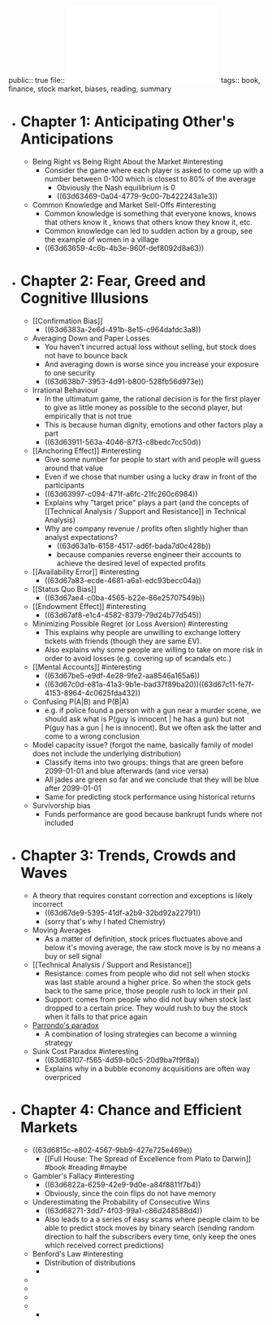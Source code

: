 public:: true
file:: ![A Mathematician Plays the Stock Market](../assets/John_Allen_Paulos_-_A_Mathematician_Plays_the_Stock_Market-Basic_Books_(2003)_1674982457123_0.pdf)
tags:: book, finance, stock market, biases, reading, summary

- # Chapter 1: Anticipating Other's Anticipations
	- Being Right vs Being Right About the Market #interesting
		- Consider the game where each player is asked to come up with a number between 0-100 which is closest to 80% of the average
			- Obviously the Nash equilibrium is 0
			- ((63d63469-0a04-4779-9c00-7b422243a1e3))
	- Common Knowledge and Market Sell-Offs #interesting
		- Common knowledge is something that everyone knows, knows that others know it , knows that others know they know it, etc.
		- Common knowledge can led to sudden action by a group, see the example of women in a village
		- ((63d63659-4c6b-4b3e-960f-def8092d8a63))
- # Chapter 2: Fear, Greed and Cognitive Illusions
	- [[Confirmation Bias]]
		- ((63d6383a-2e6d-491b-8e15-c964dafdc3a8))
	- Averaging Down and Paper Losses
		- You haven't incurred actual loss without selling, but stock does not have to bounce back
		- And averaging down is worse since you increase your exposure to one security
		- ((63d638b7-3953-4d91-b800-528fb56d973e))
	- Irrational Behaviour
		- In the ultimatum game, the rational decision is for the first player to give as little money as possible to the second player, but empirically that is not true
		- This is because human dignity, emotions and other factors play a part
		- ((63d63911-563a-4046-87f3-c8bedc7cc50d))
	- [[Anchoring Effect]] #interesting
		- Give some number for people to start with and people will guess around that value
		- Even if we chose that number using a lucky draw in front of the participants
		- ((63d63997-c094-471f-a6fc-21fc260c6984))
		- Explains why "target price" plays a part (and the concepts of [[Technical Analysis / Support and Resistance]] in Technical Analysis)
		- Why are company revenue / profits often slightly higher than analyst expectations?
			- ((63d63a1b-6158-4517-ad6f-bada7d0c428b))
			- because companies reverse engineer their accounts to achieve the desired level of expected profits
	- [[Availability Error]] #interesting
		- ((63d67a83-ecde-4681-a6a1-edc93becc04a))
	- [[Status Quo Bias]]
		- ((63d67ae4-c0ba-4565-b22e-86e25707549b))
	- [[Endowment Effect]] #interesting
		- ((63d67af8-e1c4-4582-8379-79d24b77d545))
	- Minimizing Possible Regret (or Loss Aversion) #interesting
		- This explains why people are unwilling to exchange lottery tickets with friends (though they are same EV).
		- Also explains why some people are willing to take on more risk in order to avoid losses (e.g. covering up of scandals etc.)
	- [[Mental Accounts]] #interesting
		- ((63d67be5-e9df-4e28-9fe2-aa8546a165a6))
		- ((63d67c0d-e81a-41a3-9b1e-bad37f89ba20))((63d67c11-fe7f-4153-8964-4c0625fda432))
	- Confusing P(A|B) and P(B|A)
		- e.g. if police found a person with a gun near a murder scene, we should ask what is P(guy is innocent | he has a gun) but not P(guy has a gun | he is innocent). But we often ask the latter and come to a wrong conclusion
	- Model capacity issue? (forgot the name, basically family of model does not include the underlying distribution)
		- Classify items into two groups: things that are green before 2099-01-01 and blue afterwards (and vice versa)
		- All jades are green so far and we conclude that they will be blue after 2099-01-01
		- Same for predicting stock performance using historical returns
	- Survivorship bias
		- Funds performance are good because bankrupt funds where not included
- # Chapter 3: Trends, Crowds and Waves
	- A theory that requires constant correction and exceptions is likely incorrect
		- ((63d67de9-5395-41df-a2b9-32bd92a22791))
		- (sorry that's why I hated Chemistry)
	- Moving Averages
		- As a matter of definition, stock prices fluctuates above and below it's moving average, the raw stock move is by no means a buy or sell signal
	- [[Technical Analysis / Support and Resistance]]
		- Resistance: comes from people who did not sell when stocks was last stable around a higher price. So when the stock gets back to the same price, those people rush to lock in their pnl
		- Support: comes from people who did not buy when stock last dropped to a certain price. They would rush to buy the stock when it falls to that price again
	- [Parrondo's paradox](https://en.wikipedia.org/wiki/Parrondo%27s_paradox)
		- A combination of losing strategies can become a winning strategy
	- Sunk Cost Paradox #interesting
		- ((63d68107-f565-4d59-b0c5-20d9ba7f9f8a))
		- Explains why in a bubble economy acquisitions are often way overpriced
- # Chapter 4: Chance and Efficient Markets
	- ((63d6815c-e802-4567-9bb9-427e725e469e))
		- [[Full House: The Spread of Excellence from Plato to Darwin]] #book #reading #maybe
	- Gambler's Fallacy #interesting
		- ((63d6822a-6259-42e9-9d0e-a84f8811f7b4))
		- Obviously, since the coin flips do not have memory
	- Underestimating the Probability of Consecutive Wins
		- ((63d68271-3dd7-4f03-99a1-c86d248588d4))
		- Also leads to a a series of easy scams where people claim to be able to predict stock moves by binary search (sending random direction to half the subscribers every time, only keep the ones which received correct predictions)
	- Benford's Law #interesting
		- Distribution of distributions
		-
	-
	-
	-
	-
		-